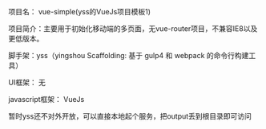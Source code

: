 项目名： vue-simple(yss的VueJs项目模板1)

项目简介：主要用于初始化移动端的多页面，无vue-router项目，不兼容IE8以及更低版本。

脚手架：yss（yingshou Scaffolding: 基于 gulp4 和 webpack 的命令行构建工具）

UI框架： 无

javascript框架：  VueJs

暂时yss还不对外开放，可以直接本地起个服务，把output丢到根目录即可访问
